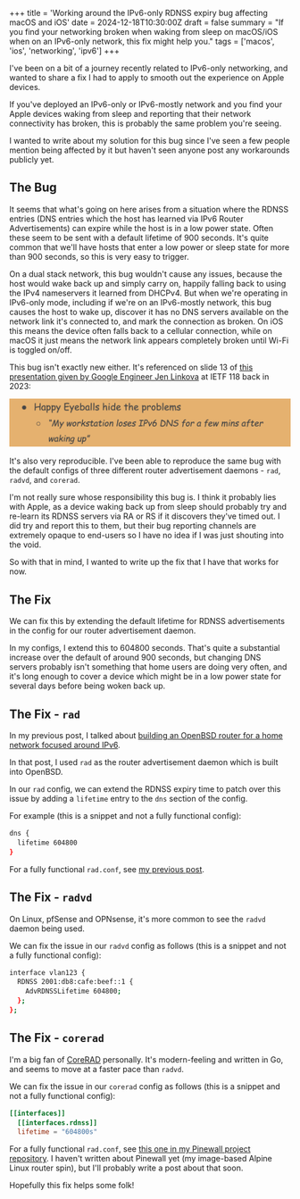 +++
title = 'Working around the IPv6-only RDNSS expiry bug affecting macOS and iOS'
date = 2024-12-18T10:30:00Z
draft = false
summary = "If you find your networking broken when waking from sleep on macOS/iOS when on an IPv6-only network, this fix might help you."
tags = ['macos', 'ios', 'networking', 'ipv6']
+++

I've been on a bit of a journey recently related to IPv6-only networking, and wanted to share a fix I had to apply to smooth out the experience on Apple devices.

If you've deployed an IPv6-only or IPv6-mostly network and you find your Apple devices waking from sleep and reporting that their network connectivity has broken, this is probably the same problem you're seeing.

I wanted to write about my solution for this bug since I've seen a few people mention being affected by it but haven't seen anyone post any workarounds publicly yet.

## The Bug

It seems that what's going on here arises from a situation where the RDNSS entries (DNS entries which the host has learned via IPv6 Router Advertisements) can expire while the host is in a low power state. Often these seem to be sent with a default lifetime of 900 seconds. It's quite common that we'll have hosts that enter a low power or sleep state for more than 900 seconds, so this is very easy to trigger.

On a dual stack network, this bug wouldn't cause any issues, because the host would wake back up and simply carry on, happily falling back to using the IPv4 nameservers it learned from DHCPv4. But when we're operating in IPv6-only mode, including if we're on an IPv6-mostly network, this bug causes the host to wake up, discover it has no DNS servers available on the network link it's connected to, and mark the connection as broken. On iOS this means the device often falls back to a cellular connection, while on macOS it just means the network link appears completely broken until Wi-Fi is toggled on/off.

This bug isn't exactly new either. It's referenced on slide 13 of [this presentation given by Google Engineer Jen Linkova](https://datatracker.ietf.org/meeting/118/materials/slides-118-v6ops-jen-linkova-turning-ipv4-off-short-version-slides-118-v6ops-jen-linkova-turning-ipv4-off-short-version) at IETF 118 back in 2023:

![Jen's slide showing a reference to users facing this issue](slide.png)

It's also very reproducible. I've been able to reproduce the same bug with the default configs of three different router advertisement daemons - `rad`, `radvd`, and `corerad`.

I'm not really sure whose responsibility this bug is. I think it probably lies with Apple, as a device waking back up from sleep should probably try and re-learn its RDNSS servers via RA or RS if it discovers they've timed out. I did try and report this to them, but their bug reporting channels are extremely opaque to end-users so I have no idea if I was just shouting into the void.

So with that in mind, I wanted to write up the fix that I have that works for now.

## The Fix

We can fix this by extending the default lifetime for RDNSS advertisements in the config for our router advertisement daemon.

In my configs, I extend this to 604800 seconds. That's quite a substantial increase over the default of around 900 seconds, but changing DNS servers probably isn't something that home users are doing very often, and it's long enough to cover a device which might be in a low power state for several days before being woken back up.

## The Fix - `rad`

In my previous post, I talked about [building an OpenBSD router for a home network focused around IPv6](/posts/2024-12-07-building-an-ipv6-focused-openbsd-home-router).

In that post, I used `rad` as the router advertisement daemon which is built into OpenBSD.

In our `rad` config, we can extend the RDNSS expiry time to patch over this issue by adding a `lifetime` entry to the `dns` section of the config.

For example (this is a snippet and not a fully functional config):

```sh
dns {
  lifetime 604800
}
```

For a fully functional `rad.conf`, see [my previous post](/posts/2024-12-07-building-an-ipv6-focused-openbsd-home-router).

## The Fix - `radvd`

On Linux, pfSense and OPNsense, it's more common to see the `radvd` daemon being used.

We can fix the issue in our `radvd` config as follows (this is a snippet and not a fully functional config):

```sh
interface vlan123 {
  RDNSS 2001:db8:cafe:beef::1 {
    AdvRDNSSLifetime 604800;
  };
};
```

## The Fix - `corerad`

I'm a big fan of [CoreRAD](https://corerad.net/) personally. It's modern-feeling and written in Go, and seems to move at a faster pace than `radvd`.

We can fix the issue in our `corerad` config as follows (this is a snippet and not a fully functional config):

```toml
[[interfaces]]
  [[interfaces.rdnss]]
  lifetime = "604800s"
```

For a fully functional `rad.conf`, see [this one in my Pinewall project repository](https://github.com/alexhaydock/pinewall/blob/191a3643047aed84c72ee36c2daefa6d5c6aaead/config/etc/corerad/config.toml). I haven't written about Pinewall yet (my image-based Alpine Linux router spin), but I'll probably write a post about that soon.

Hopefully this fix helps some folk!
